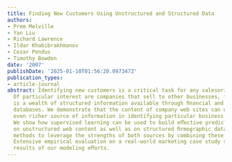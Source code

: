 ```yaml
---
title: Finding New Customers Using Unstructured and Structured Data
authors:
- Prem Melville
- Yan Liu
- Richard Lawrence
- Ildar Khabibrakhmanov
- Cezar Pendus
- Timothy Bowden
date: '2007'
publishDate: '2025-01-10T01:56:20.097347Z'
publication_types:
- article-journal
abstract: Identifying new customers is a critical task for any salesoriented company.
  Of particular interest are companies that sell to other businesses, for which there
  is a wealth of structured information available through ﬁnancial and ﬁrmographic
  databases. We demonstrate that the content of company web sites can often be an
  even richer source of information in identifying particular business alignments.
  We show how supervised learning can be used to build eﬀective predictive models
  on unstructured web content as well as on structured ﬁrmographic data. We also explore
  methods to leverage the strengths of both sources by combining these data sources.
  Extensive empirical evaluation on a real-world marketing case study show promising
  results of our modeling eﬀorts.
---
```

